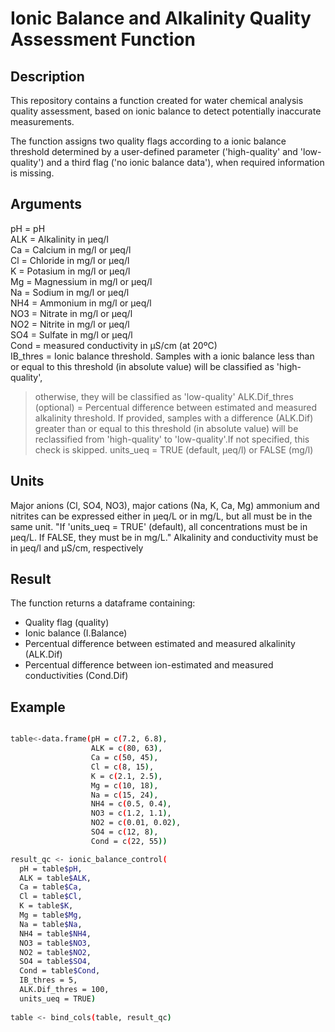 # Ionic Balance and Alkalinity Quality Assessment Function

## Description 

This repository contains a function created for water chemical analysis quality assessment, based on ionic balance to detect potentially inaccurate measurements.

The function assigns two quality flags according to a ionic balance threshold determined by a user-defined parameter ('high-quality' and 'low-quality') 
and a third flag ('no ionic balance data'), when required information is missing.

## Arguments

pH = pH  
ALK = Alkalinity in µeq/l  
Ca = Calcium in mg/l or µeq/l  
Cl = Chloride in mg/l or µeq/l  
K = Potasium in mg/l or µeq/l  
Mg = Magnessium in mg/l or µeq/l  
Na = Sodium in mg/l or µeq/l  
NH4 = Ammonium in mg/l or µeq/l  
NO3 = Nitrate in mg/l or µeq/l  
NO2 = Nitrite in mg/l or µeq/l  
SO4 = Sulfate in mg/l or µeq/l  
Cond = measured conductivity in µS/cm (at 20ºC)  
IB_thres = Ionic balance threshold. Samples with a ionic balance less than or equal to this threshold (in absolute value) will be classified as 'high-quality',  
> otherwise, they will be classified as 'low-quality'
ALK.Dif_thres (optional) = Percentual difference between estimated and measured alkalinity threshold. If provided, samples with a difference (ALK.Dif) greater than or equal to 
> this threshold (in absolute value) will be reclassified from 'high-quality' to 'low-quality'.If not specified, this check is skipped.
> units_ueq = TRUE (default, µeq/l) or FALSE (mg/l)    

## Units

Major anions (Cl, SO4, NO3), major cations (Na, K, Ca, Mg) ammonium and nitrites can be expressed either in µeq/L or in mg/L, but all must be in the same unit.
"If 'units_ueq = TRUE' (default), all concentrations must be in µeq/L. If FALSE, they must be in mg/L."
Alkalinity and conductivity must be in µeq/l and µS/cm, respectively

## Result

The function returns a dataframe containing:
* Quality flag (quality)
* Ionic balance (I.Balance)
* Percentual difference between estimated and measured alkalinity (ALK.Dif)
* Percentual difference between ion-estimated and measured conductivities (Cond.Dif)
  
## Example

```sh

table<-data.frame(pH = c(7.2, 6.8), 
                  ALK = c(80, 63), 
                  Ca = c(50, 45), 
                  Cl = c(8, 15), 
                  K = c(2.1, 2.5), 
                  Mg = c(10, 18), 
                  Na = c(15, 24), 
                  NH4 = c(0.5, 0.4), 
                  NO3 = c(1.2, 1.1), 
                  NO2 = c(0.01, 0.02), 
                  SO4 = c(12, 8), 
                  Cond = c(22, 55)) 

result_qc <- ionic_balance_control(
  pH = table$pH,
  ALK = table$ALK,
  Ca = table$Ca,
  Cl = table$Cl,
  K = table$K,
  Mg = table$Mg,
  Na = table$Na,
  NH4 = table$NH4,
  NO3 = table$NO3,
  NO2 = table$NO2,
  SO4 = table$SO4,
  Cond = table$Cond,
  IB_thres = 5,
  ALK.Dif_thres = 100,
  units_ueq = TRUE)
  
table <- bind_cols(table, result_qc)

 ```
  
  